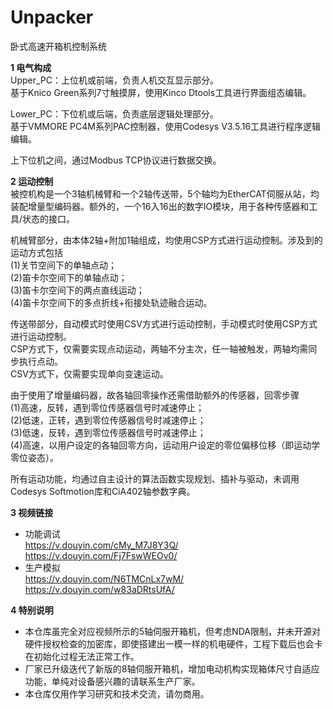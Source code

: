 # Unpacker
卧式高速开箱机控制系统

**1 电气构成**  
Upper_PC：上位机或前端，负责人机交互显示部分。  
基于Knico Green系列7寸触摸屏，使用Kinco Dtools工具进行界面组态编辑。  
  
Lower_PC：下位机或后端，负责底层逻辑处理部分。  
基于VMMORE PC4M系列PAC控制器，使用Codesys V3.5.16工具进行程序逻辑编辑。  
  
上下位机之间，通过Modbus TCP协议进行数据交换。  

**2 运动控制**  
被控机构是一个3轴机械臂和一个2轴传送带，5个轴均为EtherCAT伺服从站，均装配增量型编码器。额外的，一个16入16出的数字IO模块，用于各种传感器和工具/状态的接口。  

机械臂部分，由本体2轴+附加1轴组成，均使用CSP方式进行运动控制。涉及到的运动方式包括  
(1)关节空间下的单轴点动；  
(2)笛卡尔空间下的单轴点动；  
(3)笛卡尔空间下的两点直线运动；  
(4)笛卡尔空间下的多点折线+衔接处轨迹融合运动。  

传送带部分，自动模式时使用CSV方式进行运动控制，手动模式时使用CSP方式进行运动控制。  
CSP方式下，仅需要实现点动运动，两轴不分主次，任一轴被触发，两轴均需同步执行点动。  
CSV方式下，仅需要实现单向变速运动。  

由于使用了增量编码器，故各轴回零操作还需借助额外的传感器，回零步骤  
(1)高速，反转，遇到零位传感器信号时减速停止；  
(2)低速，正转，遇到零位传感器信号时减速停止；  
(3)低速，反转，遇到零位传感器信号时减速停止；  
(4)高速，以用户设定的各轴回零方向，运动用户设定的零位偏移位移（即运动学零位姿态）。  

所有运动功能，均通过自主设计的算法函数实现规划、插补与驱动，未调用Codesys Softmotion库和CiA402轴参数字典。

**3 视频链接**  
- 功能调试  
  https://v.douyin.com/cMy_M7J8Y3Q/  
  https://v.douyin.com/Fj7FswWEOv0/  
- 生产模拟  
  https://v.douyin.com/N6TMCnLx7wM/  
  https://v.douyin.com/w83aDRtsUfA/

**4 特别说明**
- 本仓库虽完全对应视频所示的5轴伺服开箱机，但考虑NDA限制，并未开源对硬件授权检查的加密库，即使搭建出一模一样的机电硬件，工程下载后也会卡在初始化过程无法正常工作。
- 厂家已升级迭代了新版的8轴伺服开箱机，增加电动机构实现箱体尺寸自适应功能，单纯对设备感兴趣的请联系生产厂家。
- 本仓库仅用作学习研究和技术交流，请勿商用。
